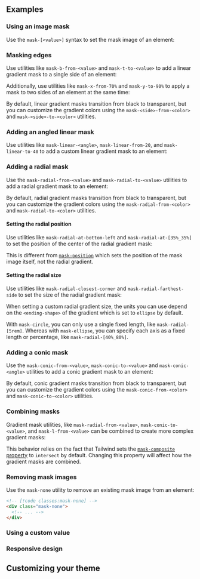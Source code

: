 <svg className="sr-only">
  <defs>
    <pattern id="checkerboard" x="0.5" y="0" width="10" height="10" patternUnits="userSpaceOnUse">
      <rect x="0" y="0" width="5" height="5" fill="#fff" />
      <rect x="5" y="0" width="5" height="5" fill="#808080" />
      <rect x="0" y="5" width="5" height="5" fill="#808080" />
      <rect x="5" y="5" width="5" height="5" fill="#fff" />
    </pattern>
  </defs>
</svg>

<svg className="hidden">
  <symbol id="gradient-color-stop" viewBox="0 0 32 34">
    <path
      fill="url(#checkerboard)"
      stroke="#000"
      strokeOpacity=".05"
      d="M5 .5h22A3.5 3.5 0 0 1 30.5 4v19.6a3.5 3.5 0 0 1-1.853 3.088L16 33.433 3.353 26.688A3.5 3.5 0 0 1 1.5 23.6V4A3.5 3.5 0 0 1 5 .5Z"
    />
    <path
      fill="currentColor"
      d="M1 4a4 4 0 0 1 4-4h22a4 4 0 0 1 4 4v19.6a4 4 0 0 1-2.118 3.53L16 34 3.118 27.13A4 4 0 0 1 1 23.6V4Z"
    />
  </symbol>
</svg>

<ApiTable
  rows=
/>

## Examples

### Using an image mask

Use the `mask-[<value>]` syntax to set the mask image of an element:

### Masking edges

Use utilities like `mask-b-from-<value>` and `mask-t-to-<value>` to add a linear gradient mask to a single side of an element:

Additionally, use utilities like `mask-x-from-70%` and `mask-y-to-90%` to apply a mask to two sides of an element at the same time:

By default, linear gradient masks transition from black to transparent, but you can customize the gradient colors using the `mask-<side>-from-<color>` and `mask-<side>-to-<color>` utilities.

### Adding an angled linear mask

Use utilities like `mask-linear-<angle>`, `mask-linear-from-20`, and `mask-linear-to-40` to add a custom linear gradient mask to an element:

### Adding a radial mask

Use the `mask-radial-from-<value>` and `mask-radial-to-<value>` utilities to add a radial gradient mask to an element:

By default, radial gradient masks transition from black to transparent, but you can customize the gradient colors using the `mask-radial-from-<color>` and `mask-radial-to-<color>` utilities.

#### Setting the radial position

Use utilities like `mask-radial-at-bottom-left` and `mask-radial-at-[35%_35%]` to set the position of the center of the radial gradient mask:

This is different from [`mask-position`](/docs/mask-position) which sets the position of the mask image itself, not the radial gradient.

#### Setting the radial size

Use utilities like `mask-radial-closest-corner` and `mask-radial-farthest-side` to set the size of the radial gradient mask:

When setting a custom radial gradient size, the units you can use depend on the `<ending-shape>` of the gradient which is set to `ellipse` by default.

With `mask-circle`, you can only use a single fixed length, like `mask-radial-[5rem]`. Whereas with `mask-ellipse`, you can specify each axis as a fixed length or percentage, like `mask-radial-[40%_80%]`.

### Adding a conic mask

Use the `mask-conic-from-<value>`, `mask-conic-to-<value>` and `mask-conic-<angle>` utilities to add a conic gradient mask to an element:

By default, conic gradient masks transition from black to transparent, but you can customize the gradient colors using the `mask-conic-from-<color>` and `mask-conic-to-<color>` utilities.

### Combining masks

Gradient mask utilities, like `mask-radial-from-<value>`, `mask-conic-to-<value>`, and `mask-l-from-<value>` can be combined to create more complex gradient masks:

This behavior relies on the fact that Tailwind sets the [`mask-composite` property](/docs/mask-composite) to `intersect` by default. Changing this property will affect how the gradient masks are combined.

### Removing mask images

Use the `mask-none` utility to remove an existing mask image from an element:

```html
<!-- [!code classes:mask-none] -->
<div class="mask-none">
  <!-- ... -->
</div>
```

### Using a custom value

### Responsive design

## Customizing your theme